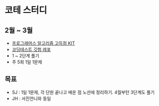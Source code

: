# 코테 스터디

## 2월 ~ 3월 
- [프로그래머스 알고리즘 고득점 KIT](https://school.programmers.co.kr/learn/challenges?tab=algorithm_practice_kit)
- [코딩테스트 깃헙 레포](https://github.com/tony9402/baekjoon)
- 1 ~ 2단계 풀기
- 주 5회 1일 1문제

## 목표
- SJ : 1일 1문제, 각 단원 끝나고 배운 점 노션에 정리하기. 4월부턴 3단계도 풀기
- JH : 서진언니와 동일 
